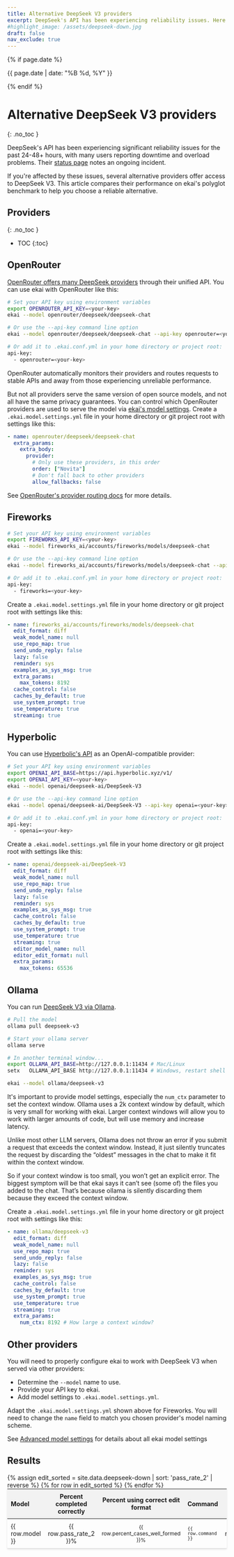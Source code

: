 ```yaml
---
title: Alternative DeepSeek V3 providers
excerpt: DeepSeek's API has been experiencing reliability issues. Here are alternative providers you can use.
#highlight_image: /assets/deepseek-down.jpg
draft: false
nav_exclude: true
---
```

{% if page.date %}
<p class="post-date">{{ page.date | date: "%B %d, %Y" }}</p>
{% endif %}

# Alternative DeepSeek V3 providers
{: .no_toc }

<canvas id="editChart" width="800" height="450" style="margin-top: 20px"></canvas>

DeepSeek's API has been experiencing significant reliability issues for the past 24-48+ hours, with many users reporting downtime and overload problems.
Their [status page](https://status.deepseek.com) notes an ongoing incident.

If you're affected by these issues, several alternative providers offer access to DeepSeek V3. This article compares their performance on ekai's polyglot benchmark to help you choose a reliable alternative.

## Providers
{: .no_toc }

* TOC
{:toc}

## OpenRouter

[OpenRouter offers many DeepSeek providers](https://openrouter.ai/deepseek/deepseek-chat/providers)
through their unified API.
You can use ekai with OpenRouter like this:

```bash
# Set your API key using environment variables
export OPENROUTER_API_KEY=<your-key>
ekai --model openrouter/deepseek/deepseek-chat

# Or use the --api-key command line option
ekai --model openrouter/deepseek/deepseek-chat --api-key openrouter=<your-key>

# Or add it to .ekai.conf.yml in your home directory or project root:
api-key:
  - openrouter=<your-key>
```

OpenRouter automatically monitors their providers and routes requests to stable
APIs and away from those experiencing unreliable performance.

But not all providers serve the same version of open source models, and not
all have the same privacy guarantees.
You can control which OpenRouter providers are used to serve the model via
[ekai's model settings](https://ekai.chat/docs/config/adv-model-settings.html#model-settings).
Create a `.ekai.model.settings.yml` file in your home directory or git project root with settings like this:

```yaml
- name: openrouter/deepseek/deepseek-chat
  extra_params:
    extra_body:
      provider:
        # Only use these providers, in this order
        order: ["Novita"]
        # Don't fall back to other providers
        allow_fallbacks: false
```

See [OpenRouter's provider routing docs](https://openrouter.ai/docs/provider-routing) for more details.


## Fireworks

```bash
# Set your API key using environment variables
export FIREWORKS_API_KEY=<your-key>
ekai --model fireworks_ai/accounts/fireworks/models/deepseek-chat

# Or use the --api-key command line option
ekai --model fireworks_ai/accounts/fireworks/models/deepseek-chat --api-key fireworks=<your-key>

# Or add it to .ekai.conf.yml in your home directory or project root:
api-key:
  - fireworks=<your-key>
```

Create a `.ekai.model.settings.yml` file in your home directory or git project root with settings like this:

```yaml
- name: fireworks_ai/accounts/fireworks/models/deepseek-chat
  edit_format: diff
  weak_model_name: null
  use_repo_map: true
  send_undo_reply: false
  lazy: false
  reminder: sys
  examples_as_sys_msg: true
  extra_params:
    max_tokens: 8192
  cache_control: false
  caches_by_default: true
  use_system_prompt: true
  use_temperature: true
  streaming: true
```


## Hyperbolic

You can use [Hyperbolic's API](https://hyperbolic.xyz) as an OpenAI-compatible provider:

```bash
# Set your API key using environment variables
export OPENAI_API_BASE=https://api.hyperbolic.xyz/v1/
export OPENAI_API_KEY=<your-key>
ekai --model openai/deepseek-ai/DeepSeek-V3

# Or use the --api-key command line option
ekai --model openai/deepseek-ai/DeepSeek-V3 --api-key openai=<your-key>

# Or add it to .ekai.conf.yml in your home directory or project root:
api-key:
  - openai=<your-key>
```

Create a `.ekai.model.settings.yml` file in your home directory or git project root with settings like this:

```yaml
- name: openai/deepseek-ai/DeepSeek-V3
  edit_format: diff
  weak_model_name: null
  use_repo_map: true
  send_undo_reply: false
  lazy: false
  reminder: sys
  examples_as_sys_msg: true
  cache_control: false
  caches_by_default: true
  use_system_prompt: true
  use_temperature: true
  streaming: true
  editor_model_name: null
  editor_edit_format: null
  extra_params:
    max_tokens: 65536
```

## Ollama

You can run [DeepSeek V3 via Ollama](https://ollama.com/library/deepseek-v3).

```bash
# Pull the model
ollama pull deepseek-v3

# Start your ollama server
ollama serve

# In another terminal window...
export OLLAMA_API_BASE=http://127.0.0.1:11434 # Mac/Linux
setx   OLLAMA_API_BASE http://127.0.0.1:11434 # Windows, restart shell after setx

ekai --model ollama/deepseek-v3
```

It's important to provide model settings, especially the `num_ctx` parameter to
set the context window.
Ollama uses a 2k context window by default, which is very small for working with ekai.
Larger context windows will allow you to work with larger amounts of code,
but will use memory and increase latency.

Unlike most other LLM servers, Ollama does not throw an error if you submit a request that exceeds the context window. Instead, it just silently truncates the request by discarding the “oldest” messages in the chat to make it fit within the context window.

So if your context window is too small, you won’t get an explicit error. The biggest symptom will be that ekai says it can’t see (some of) the files you added to the chat. That’s because ollama is silently discarding them because they exceed the context window.

Create a `.ekai.model.settings.yml` file in your home directory or git project root with settings like this:

```yaml
- name: ollama/deepseek-v3
  edit_format: diff
  weak_model_name: null
  use_repo_map: true
  send_undo_reply: false
  lazy: false
  reminder: sys
  examples_as_sys_msg: true
  cache_control: false
  caches_by_default: true
  use_system_prompt: true
  use_temperature: true
  streaming: true
  extra_params:
    num_ctx: 8192 # How large a context window?
```

## Other providers

You will need to properly configure ekai to work with DeepSeek V3 when served
via other providers:

- Determine the `--model` name to use.
- Provide your API key to ekai.
- Add model settings to `.ekai.model.settings.yml`.


Adapt the `.ekai.model.settings.yml` shown above for Fireworks. You will need to change the `name` field to match you chosen provider's model naming scheme.

See [Advanced model settings](https://ekai.chat/docs/config/adv-model-settings.html#model-settings) for details about all ekai model settings

## Results


<table style="width: 100%; max-width: 800px; margin: auto; border-collapse: collapse; box-shadow: 0 2px 4px rgba(0,0,0,0.1); font-size: 14px;">
  <thead style="background-color: #f2f2f2;">
    <tr>
      <th style="padding: 8px; text-align: left;">Model</th>
      <th style="padding: 8px; text-align: center;">Percent completed correctly</th>
      <th style="padding: 8px; text-align: center;">Percent using correct edit format</th>
      <th style="padding: 8px; text-align: left;">Command</th>
      <th style="padding: 8px; text-align: center;">Edit format</th>
    </tr>
  </thead>
  <tbody>
    {% assign edit_sorted = site.data.deepseek-down | sort: 'pass_rate_2' | reverse %}
    {% for row in edit_sorted %}
      <tr style="border-bottom: 1px solid #ddd;">
        <td style="padding: 8px;">{{ row.model }}</td>
        <td style="padding: 8px; text-align: center;">{{ row.pass_rate_2 }}%</td>
        <td style="padding: 8px; text-align: center;">{{ row.percent_cases_well_formed }}%</td>
        <td style="padding: 8px;"><code>{{ row.command }}</code></td>
        <td style="padding: 8px; text-align: center;">{{ row.edit_format }}</td>
      </tr>
    {% endfor %}
  </tbody>
</table>

<script src="https://unpkg.com/patternomaly/dist/patternomaly.js"></script>
<script src="https://cdn.jsdelivr.net/npm/chart.js"></script>
<script>
{% assign data_source = edit_sorted %}
{% assign pass_rate_field = "pass_rate_2" %}
{% assign highlight_model = "DeepSeek" %}
{% include leaderboard.js %}
</script>
<style>
  tr.selected {
    color: #0056b3;
  }
  table {
    table-layout: fixed;
  }
  td, th {
    word-wrap: break-word;
    overflow-wrap: break-word;
  }
  td:nth-child(3), td:nth-child(4) {
    font-size: 12px;
  }
</style>
